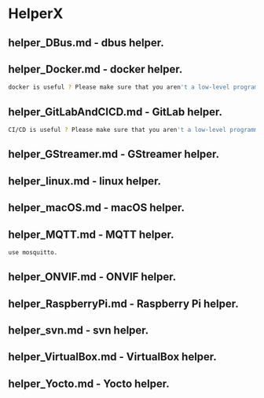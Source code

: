 # HelperX

## helper_DBus.md - dbus helper.
## helper_Docker.md - docker helper.
```bash
docker is useful ? Please make sure that you aren't a low-level programmer or embedded engineer.
```
## helper_GitLabAndCICD.md - GitLab helper.
```bash
CI/CD is useful ? Please make sure that you aren't a low-level programmer, system integration developer or embedded engineer.
```

## helper_GStreamer.md - GStreamer helper.

## helper_linux.md - linux helper.

## helper_macOS.md - macOS helper.

## helper_MQTT.md - MQTT helper.

```bash
use mosquitto.
```

## helper_ONVIF.md - ONVIF helper.

## helper_RaspberryPi.md - Raspberry Pi helper.
## helper_svn.md - svn helper.
## helper_VirtualBox.md - VirtualBox helper.
## helper_Yocto.md - Yocto helper.
